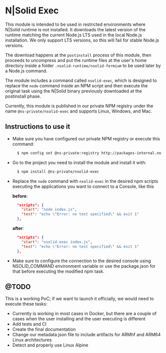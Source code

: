# N|Solid Exec

This module is intended to be used in restricted environments where N|Solid runtime is not installed. It downloads the latest version of the runtime matching the current Node.js LTS used in the local Node.js installation. We only support LTS versions, so this will fail for stable Node.js versions.

The download happens at the `postinstall` process of this module, then proceeds to uncompress and put the runtime files at the user's home directory inside a folder `.nsolid-runtime/nsolid-fermium` to be used later by a Node.js command.

The module includes a command called `nsolid-exec`, which is designed to replace the `node` command inside an NPM script and then execute the original task using the N|Solid binary previously downloaded at the postinstall phase.

Currently, this module is published in our private NPM registry under the name `@ns-private/nsolid-exec` and supports Linux, Windows, and Mac.

## Instructions to use it

- Make sure you have configured our private NPM registry or execute this command:

  ```bash
    $ npm config set @ns-private:registry http://packages-internal.nodesource.io
  ```

- Go to the project you need to install the module and install it with:

  ```bash
    $ npm install @ns-private/nsolid-exec
  ```

- Replace the `node` command with `nsolid-exec` in the desired npm scripts executing the applications you want to connect to a Console, like this

  __before__:
  ```json
    "scripts": {
      "start": "node index.js",
      "test": "echo \"Error: no test specified\" && exit 1"
    },
  ```

  __after__:
  ```json
    "scripts": {
      "start": "nsolid-exec index.js",
      "test": "echo \"Error: no test specified\" && exit 1"
    },
  ```

- Make sure to configure the connection to the desired console using NSOLID_COMMAND environment variable or use the package.json for that before executing the modified npm task.


## @TODO

This is a working PoC; if we want to launch it officially, we would need to execute these tasks:

- Currently is working in most cases in Docker, but there are a couple of cases when the user installing and the user executing is different
- Add tests and CI
- Create the final documentation
- Change our metadata.json file to include artifacts for ARMhf and ARM64 Linux architectures
- Detect and properly use Linux Alpine
